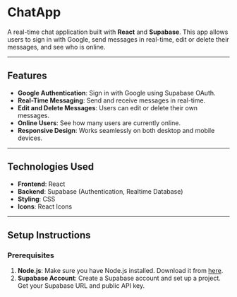 # **ChatApp**

A real-time chat application built with **React** and **Supabase**. This app allows users to sign in with Google, send messages in real-time, edit or delete their messages, and see who is online.

---

## **Features**
- **Google Authentication**: Sign in with Google using Supabase OAuth.
- **Real-Time Messaging**: Send and receive messages in real-time.
- **Edit and Delete Messages**: Users can edit or delete their own messages.
- **Online Users**: See how many users are currently online.
- **Responsive Design**: Works seamlessly on both desktop and mobile devices.

---

## **Technologies Used**
- **Frontend**: React
- **Backend**: Supabase (Authentication, Realtime Database)
- **Styling**: CSS
- **Icons**: React Icons

---

## **Setup Instructions**

### **Prerequisites**
1. **Node.js**: Make sure you have Node.js installed. Download it from [here](https://nodejs.org/).
2. **Supabase Account**: Create a Supabase account and set up a project. Get your Supabase URL and public API key.
